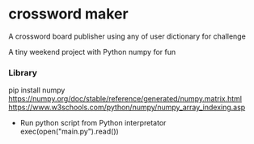 # crossword maker

A crossword board publisher using any of user dictionary for challenge   

A tiny weekend project with Python numpy for fun

### Library

pip install numpy
https://numpy.org/doc/stable/reference/generated/numpy.matrix.html
https://www.w3schools.com/python/numpy/numpy_array_indexing.asp

* Run python script from Python interpretator
exec(open("main.py").read())

